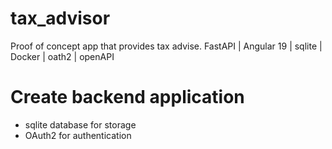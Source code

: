 # tax_advisor
Proof of concept app that provides tax advise. FastAPI | Angular 19 | sqlite | Docker | oath2 | openAPI

# Create backend application
- sqlite database for storage
- OAuth2 for authentication
